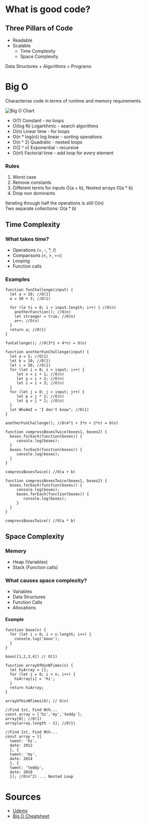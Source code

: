 
# What is good code?

## Three Pillars of Code

* Readable
* Scalable
    * Time Complexity
    * Space Complexity
  
Data Structures + Algorithms = Programs  

# Big O

Characterise code in terms of runtime and memory requirements.

![Big O Chart](https://datainsightat.github.io/wiki/pages/_img/big0_chart_wikipedia.jpg)

* O(1) Constant - no loops
* O(log N) Logartihmic - search algorithms
* O(n) Linear time - for loops
* O(n * log(n)) log linear - sorting operations
* O(n ^ 2) Quadratic - nested loops
* O(2 ^ n) Exponential - recursive
* O(n!) Factorial time - add loop for every element

### Rules

1. Worst case
2. Remove constants
3. Different terms for inputs O(a + b), Nested arrays O(a * b)
4. Drop non dominants

Iterating through half the operations is still O(n)  
Two separate collections: O(a * b)

## Time Complexity

### What takes time?

* Operations (+, -, *, /)
* Comparisons (<, >, ==)
* Looping
* Function calls
  
### Examples

    function funChallenge(input) {
      let a = 10; //O(1)
      a = 50 + 3; //O(1)
      
      for (le ti = 0; i < input.length; i++) { //O(n)
        anotherFunction(); //O(n)
        let stranger = true; //O(n)
        a++; //O(n)
      }
      return a; //O(1)
    }
    
    funCallenge(); //O(3*1 + 4*n) = O(n)
    
    function anotherFunChallenge(input) {
      let a = 5; //O(1)
      let b = 10; //O(1)
      let c = 50; //O(1)
      for (let i = 0; i < input; i++) {
         let x = i + 1; //O(n)
         let y = i + 2; //O(n)
         let z = i + 3; //O(n)
      }
      for (let j = 0; j < input; j++) {
         let p = j * 2; //O(n)
         let q = j * 2; //O(n)
      }
      let WhoAmI = 'I don't know"; //O(1)
    }
    
    anotherFunChallenge(); //O(4*1 + 3*n + 2*n) = O(n)
    
    function compressBoxesTwice(boxes1, boxes2) {
      boxes.forEach(function(boxes)) {
         console.log(boxes);
      }
      boxes.forEach(function(boxes)) {
         console.log(boxes);
      }
    }
    
    compressBoxesTwice() //O(a + b)
    
    function compressBoxesTwice(boxes1, boxes2) {
      boxes.forEach(function(boxes)) {
         console.log(boxes);
         boxes.forEach(function(boxes)) {
            console.log(boxes);
         }
      }
    }
    
    compressBoxesTwice() //O(a * b)
  
## Space Complexity

### Memory
* Heap (Variables)
* Stack (Function calls)
  
### What causes space complexity?

* Variables
* Data Structures
* Function Calls
* Allocations
  
#### Example
  
    function booo(n) {
      for (let i = 0; i < n.length; i++) {
        console.log('booo');
      }
    }
    
    booo([1,2,3,4]) // O(1)
    
    function arrayOfHinNTimes(n) {
      let hiArray = [];
      for (let i = 0; i < n; i++) {
        hiArray[i] = 'hi';
      }
      return hiArray;
    }
    
    arrayOfHinNTimes(6); // O(n)
    
    //Find 1st, Find Nth...
    const array = ['hi','my','teddy'];
    array[0]; //O(1)
    array[array.length - 1]; //O(1)
    
    //Find 1st, Find Nth...
    const array = [{
      tweet: 'hi',
      date: 2012
      }, {
      tweet: 'my',
      date: 2014
      }, {
      tweet: 'teddy',
      date: 2018
      }]; //O(n^2) ... Nested Loop

# Sources

* [Udemy]('https://www.udemy.com/course/master-the-coding-interview-data-structures-algorithms/')
* [Big O Cheatsheet]('https://www.bigocheatsheet.com/')
